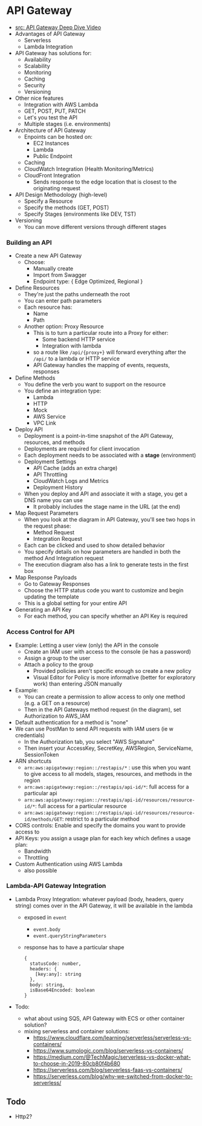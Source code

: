 API Gateway
==============

- [src: API Gateway Deep Dive Video](https://learning.oreilly.com/videos/deep-dive-into/9781788835374)
- Advantages of API Gateway
  - Serverless
  - Lambda Integration
- API Gateway has solutions for:
  - Availability
  - Scalability
  - Monitoring
  - Caching
  - Security
  - Versioning
- Other nice features
  - Integration with AWS Lambda
  - GET, POST, PUT, PATCH
  - Let's you test the API
  - Multiple stages (i.e. environments)
- Architecture of API Gateway
  - Enpoints can be hosted on:
    - EC2 Instances
    - Lambda
    - Public Endpoint
  - Caching
  - CloudWatch Integration (Health Monitoring/Metrics)
  - CloudFront Integration
    - Sends response to the edge location that is closest to the originating request
- API Design Methodology (high-level)
  - Specify a Resource
  - Specify the methods (GET, POST)
  - Specify Stages (environments like DEV, TST)
- Versioning
  - You can move different versions through different stages
### Building an API
- Create a new API Gateway
  - Choose:
    - Manually create
    - Import from Swagger
    - Endpoint type: { Edge Optimized, Regional }
- Define Resources
  - They're just the paths underneath the root
  - You can enter path parameters
  - Each resource has:
    - Name
    - Path
  - Another option: Proxy Resource
    - This is to turn a particular route into a Proxy for either:
      - Some backend HTTP service
      - Integration with lambda
    - so a route like `/api/{proxy+}` will forward everything after the `/api/` to a lambda or HTTP service
    - API Gateway handles the mapping of events, requests, responses
- Define Methods
  - You define the verb you want to support on the resource
  - You define an integration type:
    - Lambda
    - HTTP
    - Mock
    - AWS Service
    - VPC Link
- Deploy API
  - Deployment is a point-in-time snapshot of the API Gateway, resources, and methods
  - Deployments are required for client invocation
  - Each deployment needs to be associated with a **stage** (environment)
  - Deployment Settings
    - API Cache (adds an extra charge)
    - API Throttling
    - CloudWatch Logs and Metrics
    - Deployment History
  - When you deploy and API and associate it with a stage, you get a DNS name you can use
    - It probably includes the stage name in the URL (at the end)
- Map Request Parameters
  - When you look at the diagram in API Gateway, you'll see two hops in the request phase:
    - Method Request
    - Integration Request
  - Each can be clicked and used to show detailed behavior
  - You specify details on how parameters are handled in both the method And Integration request
  - The execution diagram also has a link to generate tests in the first box
- Map Response Payloads
  - Go to Gateway Responses
  - Choose the HTTP status code you want to customize and begin updating the template
  - This is a global setting for your entire API
- Generating an API Key
  - For each method, you can specify whether an API Key is required
### Access Control for API
- Example: Letting a user view (only) the API in the console
  - Create an IAM user with access to the console (ie has a password)
  - Assign a group to the user
  - Attach a policy to the group
    - Provided policies aren't specific enough so create a new policy
    - Visual Editor for Policy is more informative (better for exploratory work) than entering JSON manually
- Example:
  - You can create a permission to allow access to only one method (e.g. a GET on a resource)
  - Then in the API Gateways method request (in the diagram), set Authorization to AWS_IAM
- Default authentication for a method is "none"
- We can use PostMan to send API requests with IAM users (ie w credentials)
  - In the Authorization tab, you select "AWS Signature"
  - Then insert your AccessKey, SecretKey, AWSRegion, ServiceName, SessionToken
- ARN shortcuts
  - `arn:aws:apigateway:region::/restapis/*` : use this when you want to give access to all models, stages, resources, and methods in the region
  - `arn:aws:apigateway:region::/restapis/api-id/*`: full access for a particular api
  - `arn:aws:apigateway:region::/restapis/api-id/resources/resource-id/*`: full access for a particular resource
  - `arn:aws:apigateway:region::/restapis/api-id/resources/resource-id/methods/GET`: restrict to a particular method
- CORS controls: Enable and specify the domains you want to provide access to
- API Keys: you assign a usage plan for each key which defines a usage plan:
  - Bandwidth
  - Throttling
- Custom Authentication using AWS Lambda
  - also possible

### Lambda-API Gateway Integration
- Lambda Proxy Integration: whatever payload (body, headers, query string) comes over in the API Gateway, it will be available in the lambda
  - exposed in `event`
    - `event.body`
    - `event.queryStringParameters`
  - response has to have a particular shape
    
    ```(typescript)
    {
      statusCode: number,
      headers: {
        [key:any]: string
      },
      body: string,
      isBase64Encoded: boolean
    }
    ```
  
- Todo: 
  - what about using SQS, API Gateway with ECS or other container solution?
  - mixing serverless and container solutions:
    - https://www.cloudflare.com/learning/serverless/serverless-vs-containers/
    - https://www.sumologic.com/blog/serverless-vs-containers/
    - https://medium.com/@TechMagic/serverless-vs-docker-what-to-choose-in-2019-80cb80f4b680
    - https://serverless.com/blog/serverless-faas-vs-containers/
    - https://serverless.com/blog/why-we-switched-from-docker-to-serverless/

  
  

## Todo
- Http2?

